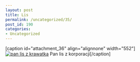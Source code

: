 ```yaml
---
layout: post
title: Lis
permalink: /uncategorized/35/
post_id: 190
categories: 
- Uncategorized
---
```


[caption id="attachment_36" align="alignnone" width="552"]
[![pan lis z krawatką](http://www.iwasz.pl/wp-content/uploads/2011/11/lis.jpg)](http://www.iwasz.pl/wp-content/uploads/2011/11/lis.jpg) Pan lis z korporacji[/caption]